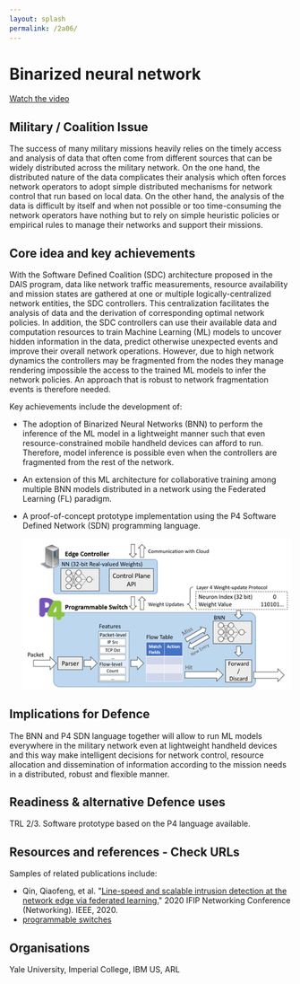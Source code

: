 ```yaml
---
layout: splash
permalink: /2a06/
---
```


# Binarized neural network

[Watch the video](https://ibm.box.com/s/yum0knw3bwool1u3jgaqjr5pd8ju6wjk)

## Military / Coalition Issue
The success of many military missions heavily relies on the timely access and analysis of data that often come from different sources that can be  widely distributed across the military network.  On the one hand, the distributed nature of the data complicates their analysis which often forces network operators to adopt simple distributed mechanisms for network control that run based on local data. On the other hand, the analysis of the data is difficult by itself and when not possible or too time-consuming the network operators have nothing but to rely on simple heuristic policies or empirical rules to manage their networks and support their missions. 

## Core idea and key achievements
With the Software Defined Coalition (SDC) architecture proposed in the DAIS program, data like network traffic measurements, resource availability and mission states are gathered at one or multiple logically-centralized network entities, the SDC controllers. This centralization facilitates the analysis of data and the derivation of corresponding optimal network policies. In addition, the SDC controllers can use their available data and computation resources to train Machine Learning (ML) models to uncover hidden information in the data, predict otherwise unexpected events and improve their overall network operations. However, due to high network dynamics the controllers may be fragmented from the nodes they manage rendering impossible the access to the trained ML models to infer the network policies. An approach that is robust to network fragmentation events is therefore needed.

Key achievements include the development of: 
- The adoption of Binarized Neural Networks (BNN) to perform the inference of the ML model in a lightweight manner such that even  resource-constrained mobile handheld devices can afford to run. Therefore, model inference is possible even when the controllers are fragmented from the rest of the network.  
- An extension of this ML architecture for collaborative training among multiple BNN models distributed in a network using the Federated Learning (FL) paradigm.
- A proof-of-concept prototype implementation using the P4 Software Defined Network (SDN) programming language.

  ![image info](/dais/achievements/images/2a06-figure1.png)

## Implications for Defence
The BNN and P4 SDN language together will allow to run ML models everywhere in the military network even at lightweight handheld devices and this way make intelligent decisions for network control, resource allocation and dissemination of information according to the mission needs in a distributed, robust and flexible manner. 

## Readiness & alternative Defence uses
TRL 2/3. Software prototype based on the P4 language available. 

## Resources and references - Check URLs
Samples of related publications include: 
* Qin, Qiaofeng, et al. "[Line-speed and scalable intrusion detection at the network edge via federated learning.](/doc-5934/)" 2020 IFIP Networking Conference (Networking). IEEE, 2020.
* [programmable switches](https://dais-ita.org/node/5433)

## Organisations
Yale University, Imperial College, IBM US, ARL
